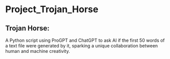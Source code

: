 # Project_Trojan_Horse

## Trojan Horse: 
A Python script using ProGPT and ChatGPT to ask AI if the first 50 words of a text file were generated by it, sparking a unique collaboration between human and machine creativity.
